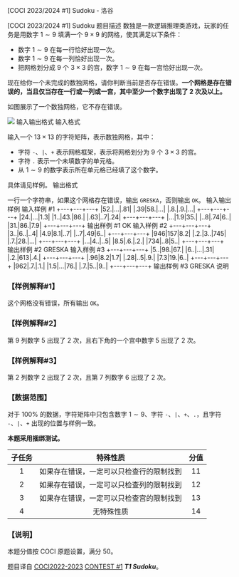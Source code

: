 



[COCI 2023/2024 #1] Sudoku - 洛谷














[COCI 2023/2024 #1] Sudoku
题目描述
数独是一款逻辑推理类游戏，玩家的任务是用数字 $1\sim9$ 填满一个 $9\times9$ 的网格，使其满足以下条件：

- 数字 $1\sim 9$ 在每一行恰好出现一次。
- 数字 $1\sim 9$ 在每一列恰好出现一次。
- 把网格划分成 $9$ 个 $3\times3$ 的宫，数字 $1\sim 9$ 在每一宫恰好出现一次。

现在给你一个未完成的数独网格，请你判断当前是否存在错误。**一个网格是存在错误的，当且仅当存在一行或一列或一宫，其中至少一个数字出现了 $2$ 次及以上。**

如图展示了一个数独网格，它不存在错误。

![](https://cdn.luogu.com.cn/upload/image_hosting/d54z2mz7.png)
输入输出格式
输入格式

输入一个 $13\times 13$ 的字符矩阵，表示数独网格，其中：

- 字符 `-`、`|`、`+` 表示网格框架，表示将网格划分为 $9$ 个 $3\times 3$ 的宫。
- 字符 `.` 表示一个未填数字的单元格。
- 从 $1\sim9$ 的数字表示所在单元格已经填了这个数字。

具体请见样例。
输出格式

一行一个字符串，如果这个网格存在错误，输出 `GRESKA`，否则输出 `OK`。
输入输出样例
输入样例 #1
+---+---+---+
|52.|...|.81|
|.39|58.|...|
|.8.|.9.|...|
+---+---+---+
|24.|...|1.3|
|1..|43.|86.|
|.63|..7|.24|
+---+---+---+
|...|1.9|35.|
|..8|.74|6..|
|31.|86.|7.9|
+---+---+---+
输出样例 #1
OK
输入样例 #2
+---+---+---+
|3..|6..|..4|
|4.9|8.1|..7|
|..7|.49|6..|
+---+---+---+
|946|157|8.2|
|.2.|3..|745|
|.7.|28.|...|
+---+---+---+
|...|4..|..5|
|8.5|.6.|.2.|
|734|..8|5..|
+---+---+---+
输出样例 #2
GRESKA
输入样例 #3
+---+---+---+
|5..|98.|67.|
|6..|...|.31|
|.2.|613|.4.|
+---+---+---+
|.96|8.2|1.7|
|.28|..5|.9.|
|7.3|19.|6..|
+---+---+---+
|962|.7.|.1.|
|1.5|...|76.|
|.7.|5..|9..|
+---+---+---+
输出样例 #3
GRESKA
说明
### 【样例解释#1】

这个网格没有错误，所有输出 `OK`。

### 【样例解释#2】

第 $9$ 列数字 $5$ 出现了 $2$ 次，且右下角的一个宫中数字 $5$ 出现了 $2$ 次。

### 【样例解释#3】

第 $2$ 列数字 $2$ 出现了 $2$ 次，且第 $7$ 列数字 $6$ 出现了 $2$ 次。

### 【数据范围】

对于 $100\%$ 的数据，字符矩阵中只包含数字 $1\sim9$、字符 `-`、`|`、`+`、`.`，且字符 `-`、`|`、`+` 出现的位置与样例一致。

**本题采用捆绑测试。**

| 子任务 | 特殊性质 | 分值 |
| :----------: | :----------: | :----------: |
| $1$ | 如果存在错误，一定可以只检查行的限制找到 | $11$ |
| $2$ | 如果存在错误，一定可以只检查列的限制找到 | $12$ |
| $3$ | 如果存在错误，一定可以只检查宫的限制找到 | $13$ |
| $4$ | 无特殊性质 | $14$ |

### 【说明】

本题分值按 COCI 原题设置，满分 $50$。

题目译自 [COCI2022-2023](https://hsin.hr/coci/) [CONTEST #1](https://hsin.hr/coci/contest1_tasks.pdf) _**T1 Sudoku**_。







